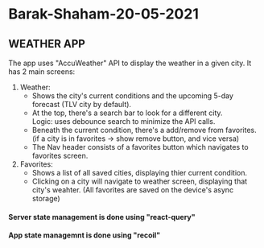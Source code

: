 # Barak-Shaham-20-05-2021  
  
## WEATHER APP  
  
  The app uses "AccuWeather" API to display the weather in a given city. It has 2 main screens:  
  1. Weather:  
     - Shows the city's current conditions and the upcoming 5-day forecast (TLV city by default).  
     - At the top, there's a search bar to look for a different city.   
       Logic: uses debounce search to minimize the API calls.  
     - Beneath the current condition, there's a add/remove from favorites. (if a city is in favorites -> show remove button, and vice versa)
     - The Nav header consists of a favorites button which navigates to favorites screen.  
  2. Favorites:  
     - Shows a list of all saved cities, displaying thier current condition.  
     - Clicking on a city will navigate to weather screen, displaying that city's weahter.
     (All favorites are saved on the device's async storage)  
     
#### Server state management is done using "react-query"  
#### App state managemnt is done using "recoil"  
